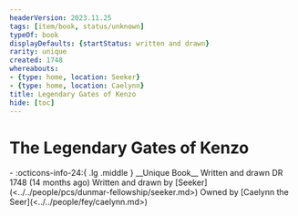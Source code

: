 ```yaml
---
headerVersion: 2023.11.25
tags: [item/book, status/unknown]
typeOf: book
displayDefaults: {startStatus: written and drawn}
rarity: unique
created: 1748
whereabouts:
- {type: home, location: Seeker}
- {type: home, location: Caelynn}
title: Legendary Gates of Kenzo
hide: [toc]
---
```


# The Legendary Gates of Kenzo
<div class="grid cards ext-narrow-margin ext-one-column" markdown>
- :octicons-info-24:{ .lg .middle } __Unique Book__  
   Written and drawn DR 1748 (14 months ago)  
   Written and drawn by [Seeker](<../../people/pcs/dunmar-fellowship/seeker.md>)  
   Owned by [Caelynn the Seer](<../../people/fey/caelynn.md>)  
</div>


